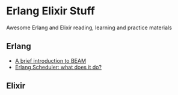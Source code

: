 # Erlang Elixir Stuff
Awesome  Erlang and Elixir reading, learning and practice materials

## Erlang
- [A brief introduction to BEAM](https://www.erlang.org/blog/a-brief-beam-primer/)
- [Erlang Scheduler: what does it do?](./erlang/scheduler.md)
## Elixir